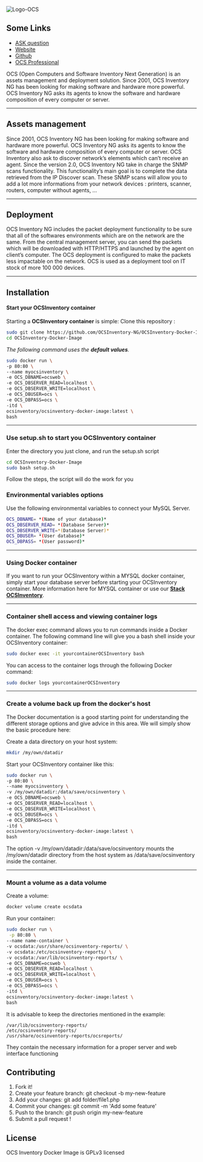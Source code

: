 ![Logo-OCS](http://cdn.ocsinventory-ng.org/common/banners/banner300px.png)

## Some Links
  - [ASK question](https://ask.ocsinventory-ng.org)
  - [Website](https://www.ocsinventory-ng.org/?utm_source=github-ocs)
  - [Github](https://github.com/OCSInventory-NG)
  - [OCS Professional](https://www.ocsinventory-ng.org/en/#ocs-pro-en)



OCS (Open Computers and Software Inventory Next Generation) is an assets management and deployment solution.
Since 2001, OCS Inventory NG has been looking for making software and hardware more powerful.
OCS Inventory NG asks its agents to know the software and hardware composition of every computer or server.

----------


## Assets management

Since 2001, OCS Inventory NG has been looking for making software and hardware more powerful. OCS Inventory NG asks its agents to know the software and hardware composition of every computer or server. OCS Inventory also ask to discover network’s elements which can’t receive an agent. Since the version 2.0, OCS Inventory NG take in charge the SNMP scans functionality.
This functionality’s main goal is to complete the data retrieved from the IP Discover scan. These SNMP scans will allow you to add a lot more informations from your network devices : printers, scanner, routers, computer without agents, …

----------

## Deployment

OCS Inventory NG includes the packet deployment functionality to be sure that all of the softwares environments which are on the network are the same. From the central management server, you can send the packets which will be downloaded with HTTP/HTTPS and launched by the agent on client’s computer. The OCS deployment is configured to make the packets less impactable on the network. OCS is used as a deployment tool on IT stock of more 100 000 devices.

----------


## Installation
#### Start your OCSInventory container

Starting a **OCSInventory container** is simple:
Clone this repository :

```bash
sudo git clone https://github.com/OCSInventory-NG/OCSInventory-Docker-Image.git
cd OCSInventory-Docker-Image
```

*The following command uses the **default values**.*

```bash
sudo docker run \
-p 80:80 \
--name myocsinventory \
-e OCS_DBNAME=ocsweb \
-e OCS_DBSERVER_READ=localhost \
-e OCS_DBSERVER_WRITE=localhost \
-e OCS_DBUSER=ocs \
-e OCS_DBPASS=ocs \
-itd \
ocsinventory/ocsinventory-docker-image:latest \
bash
```
----------
### Use setup.sh to start you OCSInventory container

Enter the directory you just clone, and run the setup.sh script

```bash
cd OCSInventory-Docker-Image
sudo bash setup.sh
```
Follow the steps, the script will do the work for you

### Environmental variables options

Use the following environmental variables to connect your MySQL Server.

```bash
OCS_DBNAME= *(Name of your database)*
OCS_DBSERVER_READ= *(Database Server)*
OCS_DBSERVER_WRITE=*(Database Server)*
OCS_DBUSER= *(User database)*
OCS_DBPASS= *(User password)*
```
----------

### Using Docker container

If you want to run your OCSInventory within a MYSQL docker container, simply start your database server before starting your OCSInventory container. More information here for MYSQL container or use our **[Stack OCSInventory](https://github.com/OCSInventory-NG/OCSInventory-Docker-Stack.git)**.

----------

### Container shell access and viewing container logs

The docker exec command allows you to run commands inside a Docker container. The following command line will give you a bash shell inside your OCSInventory container:

```bash
sudo docker exec -it yourcontainerOCSInventory bash
```
You can access to the container logs through the following Docker command:

```bash
sudo docker logs yourcontainerOCSInventory
```
----------

### Create a volume back up from the docker's host

The Docker documentation is a good starting point for understanding the different storage options and give advice in this area. We will simply show the basic procedure here:

Create a data directory on your host system:

```bash
mkdir /my/own/datadir
```
Start your OCSInventory container like this:

```bash
sudo docker run \
-p 80:80 \
--name myocsinventory \
-v /my/own/datadir:/data/save/ocsinventory \
-e OCS_DBNAME=ocsweb \
-e OCS_DBSERVER_READ=localhost \
-e OCS_DBSERVER_WRITE=localhost \
-e OCS_DBUSER=ocs \
-e OCS_DBPASS=ocs \
-itd \
ocsinventory/ocsinventory-docker-image:latest \
bash
```

The  option -v /my/own/datadir:/data/save/ocsinventory mounts the /my/own/datadir directory from the host system as /data/save/ocsinventory inside the container.

----------

### Mount a volume as a data volume

Create a volume:

```bash
docker volume create ocsdata
```
Run your container:

```bash
sudo docker run \
 -p 80:80 \
--name name-container \
-v ocsdata:/usr/share/ocsinventory-reports/ \
-v ocsdata:/etc/ocsinventory-reports/ \
-v ocsdata:/var/lib/ocsinventory-reports/ \
-e OCS_DBNAME=ocsweb \
-e OCS_DBSERVER_READ=localhost \
-e OCS_DBSERVER_WRITE=localhost \
-e OCS_DBUSER=ocs \
-e OCS_DBPASS=ocs \
-itd \
ocsinventory/ocsinventory-docker-image:latest \
bash
```

It is advisable to keep the directories mentioned in the example:

```
/var/lib/ocsinventory-reports/
/etc/ocsinventory-reports/
/usr/share/ocsinventory-reports/ocsreports/
```
They contain the necessary information for a proper server and web interface functioning

## Contributing

1. Fork it!
2. Create your feature branch: git checkout -b my-new-feature
3. Add your changes: git add folder/file1.php
4. Commit your changes: git commit -m 'Add some feature'
5. Push to the branch: git push origin my-new-feature
6. Submit a pull request !


## License

OCS Inventory Docker Image is GPLv3 licensed
